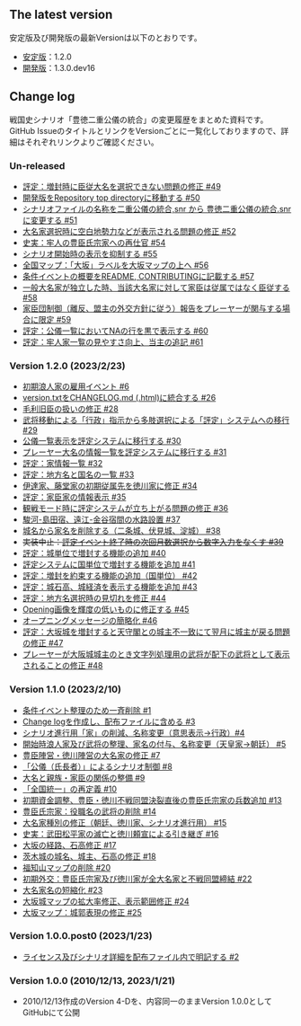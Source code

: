 ## The latest version

安定版及び開発版の最新Versionは以下のとおりです。

- [安定版](https://github.com/lisphilar/sengokushi/tree/main/scenario_archive)：1.2.0
- [開発版](https://github.com/lisphilar/sengokushi)：1.3.0.dev16

## Change log

戦国史シナリオ「豊徳二重公儀の統合」の変更履歴をまとめた資料です。GitHub IssueのタイトルとリンクをVersionごとに一覧化しておりますので、詳細はそれぞれリンクよりご確認ください。

### Un-released

- [評定：増封時に臣従大名を選択できない問題の修正 #49](https://github.com/lisphilar/sengokushi/issues/49)
- [開発版をRepository top directoryに移動する #50](https://github.com/lisphilar/sengokushi/issues/50)
- [シナリオファイルの名称を二重公儀の統合,snr から 豊徳二重公儀の統合.snr に変更する #51](https://github.com/lisphilar/sengokushi/issues/51)
- [大名家選択時に空白地勢力などが表示される問題の修正 #52](https://github.com/lisphilar/sengokushi/issues/52)
- [史実：牢人の豊臣氏宗家への再仕官 #54](https://github.com/lisphilar/sengokushi/issues/54)
- [シナリオ開始時の表示を抑制する #55](https://github.com/lisphilar/sengokushi/issues/55)
- [全国マップ：「大坂」ラベルを大坂マップの上へ #56](https://github.com/lisphilar/sengokushi/issues/56)
- [条件イベントの概要をREADME, CONTRIBUTINGに記載する #57](https://github.com/lisphilar/sengokushi/issues/57)
- [一般大名家が独立した時、当該大名家に対して家臣は従属ではなく臣従する #58](https://github.com/lisphilar/sengokushi/issues/58)
- [家臣団制御（離反、盟主の外交方針に従う）報告をプレーヤーが関与する場合に限定 #59](https://github.com/lisphilar/sengokushi/issues/59)
- [評定：公儀一覧においてNAの行を黒で表示する #60](https://github.com/lisphilar/sengokushi/issues/60)
- [評定：牢人家一覧の見やすさ向上、当主の追記 #61](https://github.com/lisphilar/sengokushi/issues/61)

### Version 1.2.0 (2023/2/23)

- [初期浪人家の雇用イベント #6](https://github.com/lisphilar/sengokushi/issues/6)
- [version.txtをCHANGELOG.md (.html)に統合する #26](https://github.com/lisphilar/sengokushi/issues/26)
- [毛利旧臣の扱いの修正 #28](https://github.com/lisphilar/sengokushi/issues/28)
- [武将移動による「行政」指示から多肢選択による「評定」システムへの移行 #29](https://github.com/lisphilar/sengokushi/issues/29)
- [公儀一覧表示を評定システムに移行する #30](https://github.com/lisphilar/sengokushi/issues/30)
- [プレーヤー大名の情報一覧を評定システムに移行する #31](https://github.com/lisphilar/sengokushi/issues/31)
- [評定：家情報一覧 #32](https://github.com/lisphilar/sengokushi/issues/32)
- [評定：地方名と国名の一覧 #33](https://github.com/lisphilar/sengokushi/issues/33)
- [伊達家、藤堂家の初期従属先を徳川家に修正 #34](https://github.com/lisphilar/sengokushi/issues/34)
- [評定：家臣家の情報表示 #35](https://github.com/lisphilar/sengokushi/issues/35)
- [観戦モード時に評定システムが立ち上がる問題の修正 #36](https://github.com/lisphilar/sengokushi/issues/36)
- [駿河-島田宿、遠江-金谷宿間の水路設置 #37](https://github.com/lisphilar/sengokushi/issues/37)
- [城名から家名を削除する（二条城、伏見城、淀城） #38](https://github.com/lisphilar/sengokushi/issues/38)
- ~~実装中止：[評定イベント終了時の次回月数選択から数字入力をなくす #39](https://github.com/lisphilar/sengokushi/issues/39)~~
- [評定：城単位で増封する機能の追加 #40](https://github.com/lisphilar/sengokushi/issues/40)
- [評定システムに国単位で増封する機能を追加 #41](https://github.com/lisphilar/sengokushi/issues/41)
- [評定：増封を約束する機能の追加（国単位） #42](https://github.com/lisphilar/sengokushi/issues/42)
- [評定：城石高、城経済を表示する機能を追加 #43](https://github.com/lisphilar/sengokushi/issues/43)
- [評定：地方名選択時の見切れを修正 #44](https://github.com/lisphilar/sengokushi/issues/44)
- [Opening画像を輝度の低いものに修正する #45](https://github.com/lisphilar/sengokushi/issues/45)
- [オープニングメッセージの簡略化 #46](https://github.com/lisphilar/sengokushi/issues/46)
- [評定：大坂城を増封すると天守閣との城主不一致にて翌月に城主が戻る問題の修正 #47](https://github.com/lisphilar/sengokushi/issues/47)
- [プレーヤーが大阪城城主のとき文字列処理用の武将が配下の武将として表示されることの修正 #48](https://github.com/lisphilar/sengokushi/issues/48)

### Version 1.1.0 (2023/2/10)

- [条件イベント整理のため一斉削除 #1](https://github.com/lisphilar/sengokushi/issues/1)
- [Change logを作成し、配布ファイルに含める #3](https://github.com/lisphilar/sengokushi/issues/3)
- [シナリオ進行用「家」の削減、名称変更（意思表示→行政）#4](https://github.com/lisphilar/sengokushi/issues/4) 
- [開始時浪人家及び武将の整理、家名の付与、名称変更（天皇家→朝廷） #5](https://github.com/lisphilar/sengokushi/issues/5)
- [豊臣陣営・徳川陣営の大名家の修正 #7](https://github.com/lisphilar/sengokushi/issues/7)
- [「公儀（氏長者）」によるシナリオ制御 #8](https://github.com/lisphilar/sengokushi/issues/8)
- [大名と親族・家臣の関係の整備 #9](https://github.com/lisphilar/sengokushi/issues/9)
- [「全国統一」の再定義 #10](https://github.com/lisphilar/sengokushi/issues/10)
- [初期資金調整、豊臣・徳川不戦同盟決裂直後の豊臣氏宗家の兵数追加 #13](https://github.com/lisphilar/sengokushi/issues/13)
- [豊臣氏宗家：役職名の武将の削除 #14](https://github.com/lisphilar/sengokushi/issues/14)
- [大名家種別の修正（朝廷、徳川家、シナリオ進行用） #15](https://github.com/lisphilar/sengokushi/issues/15)
- [史実：武田松平家の滅亡と徳川頼宣による引き継ぎ #16](https://github.com/lisphilar/sengokushi/issues/16)
- [大坂の経路、石高修正 #17](https://github.com/lisphilar/sengokushi/issues/17)
- [茨木城の城名、城主、石高の修正 #18](https://github.com/lisphilar/sengokushi/issues/18)
-  [福知山マップの削除 #20](https://github.com/lisphilar/sengokushi/issues/20)
- [初期外交：豊臣氏宗家及び徳川家が全大名家と不戦同盟締結 #22](https://github.com/lisphilar/sengokushi/issues/22)
-  [大名家名の短縮化 #23](https://github.com/lisphilar/sengokushi/issues/23)
- [大坂城マップの拡大率修正、表示範囲修正 #24](https://github.com/lisphilar/sengokushi/issues/24)
- [大坂マップ：城郭表現の修正 #25](https://github.com/lisphilar/sengokushi/issues/25)

### Version 1.0.0.post0 (2023/1/23)

- [ライセンス及びシナリオ詳細を配布ファイル内で明記する #2](https://github.com/lisphilar/sengokushi/issues/2)


### Version 1.0.0 (2010/12/13, 2023/1/21)

- 2010/12/13作成のVersion 4-Dを、内容同一のままVersion 1.0.0としてGitHubにて公開
